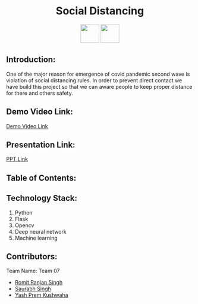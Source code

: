<h1 align="center">Social Distancing</h1>
<p align="center">
  
  <img src="https://cdn.icon-icons.com/icons2/2699/PNG/512/opencv_logo_icon_170888.png" height=50px>
  <a href="https://hack36.com"> <img src="https://devfolio-prod.s3.ap-south-1.amazonaws.com/hackathons/ec8743316c4244d5ac03d3eb72664ec1/assets/logo/414.png" height=50px> </a>
</p>


## Introduction:
 <p> One of the major reason for emergence of covid pandemic second wave is violation of social distancing rules.
  In order to prevent direct contact we have build this project so that we can aware people to keep proper distance for there and others safety.
 <p>
  
## Demo Video Link:
  <a href="https://youtu.be/a9bAkkZVylA">Demo Video Link</a>
  
## Presentation Link:
  <a href="https://drive.google.com/file/d/1OVmjinSbgFMXmABb4X8oSg3czmzBnPnI/view?usp=drivesdk"> PPT Link </a>
  
  
## Table of Contents:

## Technology Stack:
  1) Python
  2) Flask
  3) Opencv
  4) Deep neural network
  5) Machine learning
  

## Contributors:

Team Name: Team 07

* [Romit Ranjan Singh](https://github.com/RomitSingh1999)
* [Saurabh Singh](https://github.com/)
* [Yash Prem Kushwaha]()
